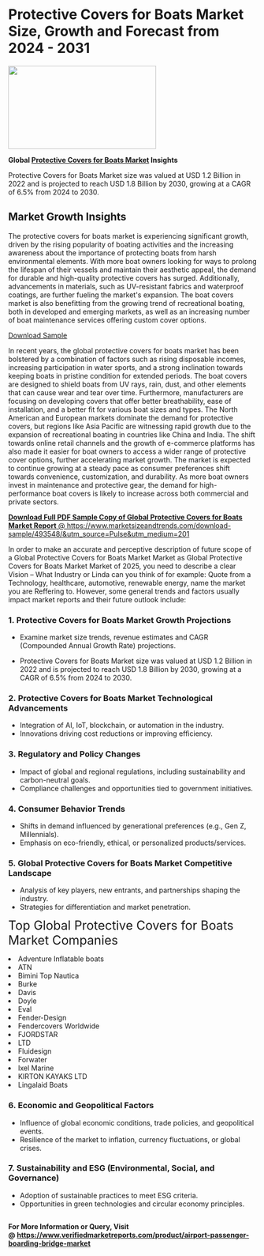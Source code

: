 <H1>Protective Covers for Boats Market Size, Growth and Forecast from 2024 - 2031</H1><img class="aligncenter size-medium wp-image-584254" src="https://thirdeyenews.in/wp-content/uploads/2024/09/Global-Market-Research-300x168.jpeg" alt="" width="300" height="168" /><p><strong>Global&nbsp;<a href="https://www.marketsizeandtrends.com/download-sample/493548/&amp;utm_source=Pulse&amp;utm_medium=201">Protective Covers for Boats Market</a> Insights</strong></p><p>Protective Covers for Boats Market size was valued at USD 1.2 Billion in 2022 and is projected to reach USD 1.8 Billion by 2030, growing at a CAGR of 6.5% from 2024 to 2030.</p><p><h2>Market Growth Insights</h2> <p>The protective covers for boats market is experiencing significant growth, driven by the rising popularity of boating activities and the increasing awareness about the importance of protecting boats from harsh environmental elements. With more boat owners looking for ways to prolong the lifespan of their vessels and maintain their aesthetic appeal, the demand for durable and high-quality protective covers has surged. Additionally, advancements in materials, such as UV-resistant fabrics and waterproof coatings, are further fueling the market's expansion. The boat covers market is also benefitting from the growing trend of recreational boating, both in developed and emerging markets, as well as an increasing number of boat maintenance services offering custom cover options.</p> <p><a href="download-link">Download Sample</a></p> <p>In recent years, the global protective covers for boats market has been bolstered by a combination of factors such as rising disposable incomes, increasing participation in water sports, and a strong inclination towards keeping boats in pristine condition for extended periods. The boat covers are designed to shield boats from UV rays, rain, dust, and other elements that can cause wear and tear over time. Furthermore, manufacturers are focusing on developing covers that offer better breathability, ease of installation, and a better fit for various boat sizes and types. The North American and European markets dominate the demand for protective covers, but regions like Asia Pacific are witnessing rapid growth due to the expansion of recreational boating in countries like China and India. The shift towards online retail channels and the growth of e-commerce platforms has also made it easier for boat owners to access a wider range of protective cover options, further accelerating market growth. The market is expected to continue growing at a steady pace as consumer preferences shift towards convenience, customization, and durability. As more boat owners invest in maintenance and protective gear, the demand for high-performance boat covers is likely to increase across both commercial and private sectors.</p> <p><a href="get-more-link"></p><p><span class=""><strong>Download Full PDF Sample Copy of Global Protective Covers for Boats Market Report</strong> @ <a href="https://www.marketsizeandtrends.com/download-sample/493548/&amp;utm_source=Pulse&amp;utm_medium=201" target="_blank">https://www.marketsizeandtrends.com/download-sample/493548/&amp;utm_source=Pulse&amp;utm_medium=201</a></span></p><p>In order to make an accurate and perceptive description of future scope of a Global&nbsp;Protective Covers for Boats Market Market as Global&nbsp;Protective Covers for Boats Market Market of 2025, you need to describe a clear Vision &ndash; What Industry or Linda can you think of for example: Quote from a Technology, healthcare, automotive, renewable energy, name the market you are Reffering to. However, some general trends and factors usually impact market reports and their future outlook include:</p><h3>1.&nbsp;<strong>Protective Covers for Boats Market Growth Projections</strong></h3><ul><li>Examine market size trends, revenue estimates and CAGR (Compounded Annual Growth Rate) projections.</li><li><p>Protective Covers for Boats Market size was valued at USD 1.2 Billion in 2022 and is projected to reach USD 1.8 Billion by 2030, growing at a CAGR of 6.5% from 2024 to 2030.</p></li></ul><h3>2.&nbsp;<strong>Protective Covers for Boats Market Technological Advancements</strong></h3><ul><li>Integration of AI, IoT, blockchain, or automation in the industry.</li><li>Innovations driving cost reductions or improving efficiency.</li></ul><h3>3.&nbsp;<strong>Regulatory and Policy Changes</strong></h3><ul><li>Impact of global and regional regulations, including sustainability and carbon-neutral goals.</li><li>Compliance challenges and opportunities tied to government initiatives.</li></ul><h3>4.&nbsp;<strong>Consumer Behavior Trends</strong></h3><ul><li>Shifts in demand influenced by generational preferences (e.g., Gen Z, Millennials).</li><li>Emphasis on eco-friendly, ethical, or personalized products/services.</li></ul><h3>5.&nbsp;<strong>Global Protective Covers for Boats Market Competitive Landscape</strong></h3><ul><li>Analysis of key players, new entrants, and partnerships shaping the industry.</li><li>Strategies for differentiation and market penetration.</li></ul><p data-pm-slice="1 1 []"><span style="color: inherit; font-family: inherit; font-size: 25px;">Top Global Protective Covers for Boats Market Companies</span></p><div class="" data-test-id=""><p><li>Adventure Inflatable boats</li><li> ATN</li><li> Bimini Top Nautica</li><li> Burke</li><li> Davis</li><li> Doyle</li><li> Eval</li><li> Fender-Design</li><li> Fendercovers Worldwide</li><li> FJORDSTAR</li><li> LTD</li><li> Fluidesign</li><li> Forwater</li><li> Ixel Marine</li><li> KIRTON KAYAKS LTD</li><li> Lingalaid Boats</li></p></div><h3>6.&nbsp;<strong>Economic and Geopolitical Factors</strong></h3><ul><li>Influence of global economic conditions, trade policies, and geopolitical events.</li><li>Resilience of the market to inflation, currency fluctuations, or global crises.</li></ul><h3>7.&nbsp;<strong>Sustainability and ESG (Environmental, Social, and Governance)</strong></h3><ul><li>Adoption of sustainable practices to meet ESG criteria.</li><li>Opportunities in green technologies and circular economy principles.</li></ul><h2><strong style="font-size: 14px;">For More Information or Query, Visit @&nbsp;</strong><a style="background-color: #ffffff; font-size: 14px;" href="https://www.marketsizeandtrends.com/report/protective-covers-for-boats-market/" target="_blank">https://www.verifiedmarketreports.com/product/airport-passenger-boarding-bridge-market</a></h2>
